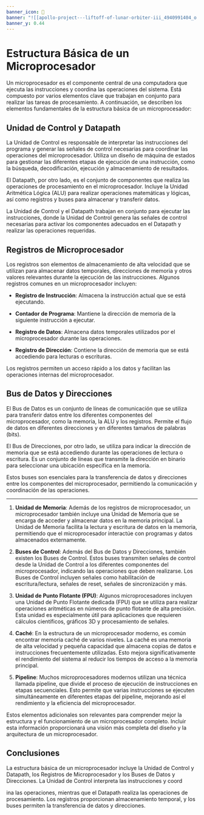 ```yaml
---
banner_icon: 🔬
banner: "![[apollo-project---liftoff-of-lunar-orbiter-iii_4940991404_o.jpg]]"
banner_y: 0.44
---
```


# Estructura Básica de un Microprocesador

Un microprocesador es el componente central de una computadora que ejecuta las instrucciones y coordina las operaciones del sistema. Está compuesto por varios elementos clave que trabajan en conjunto para realizar las tareas de procesamiento. A continuación, se describen los elementos fundamentales de la estructura básica de un microprocesador:

## Unidad de Control y Datapath

La Unidad de Control es responsable de interpretar las instrucciones del programa y generar las señales de control necesarias para coordinar las operaciones del microprocesador. Utiliza un diseño de máquina de estados para gestionar las diferentes etapas de ejecución de una instrucción, como la búsqueda, decodificación, ejecución y almacenamiento de resultados.

El Datapath, por otro lado, es el conjunto de componentes que realiza las operaciones de procesamiento en el microprocesador. Incluye la Unidad Aritmética Lógica (ALU) para realizar operaciones matemáticas y lógicas, así como registros y buses para almacenar y transferir datos.

La Unidad de Control y el Datapath trabajan en conjunto para ejecutar las instrucciones, donde la Unidad de Control genera las señales de control necesarias para activar los componentes adecuados en el Datapath y realizar las operaciones requeridas.

## Registros de Microprocesador

Los registros son elementos de almacenamiento de alta velocidad que se utilizan para almacenar datos temporales, direcciones de memoria y otros valores relevantes durante la ejecución de las instrucciones. Algunos registros comunes en un microprocesador incluyen:

- **Registro de Instrucción**: Almacena la instrucción actual que se está ejecutando.

- **Contador de Programa**: Mantiene la dirección de memoria de la siguiente instrucción a ejecutar.

- **Registro de Datos**: Almacena datos temporales utilizados por el microprocesador durante las operaciones.

- **Registro de Dirección**: Contiene la dirección de memoria que se está accediendo para lecturas o escrituras.

Los registros permiten un acceso rápido a los datos y facilitan las operaciones internas del microprocesador.

## Bus de Datos y Direcciones

El Bus de Datos es un conjunto de líneas de comunicación que se utiliza para transferir datos entre los diferentes componentes del microprocesador, como la memoria, la ALU y los registros. Permite el flujo de datos en diferentes direcciones y en diferentes tamaños de palabras (bits).

El Bus de Direcciones, por otro lado, se utiliza para indicar la dirección de memoria que se está accediendo durante las operaciones de lectura o escritura. Es un conjunto de líneas que transmite la dirección en binario para seleccionar una ubicación específica en la memoria.

Estos buses son esenciales para la transferencia de datos y direcciones entre los componentes del microprocesador, permitiendo la comunicación y coordinación de las operaciones.

---

1. **Unidad de Memoria**: Además de los registros de microprocesador, un microprocesador también incluye una Unidad de Memoria que se encarga de acceder y almacenar datos en la memoria principal. La Unidad de Memoria facilita la lectura y escritura de datos en la memoria, permitiendo que el microprocesador interactúe con programas y datos almacenados externamente.

2. **Buses de Control**: Además del Bus de Datos y Direcciones, también existen los Buses de Control. Estos buses transmiten señales de control desde la Unidad de Control a los diferentes componentes del microprocesador, indicando las operaciones que deben realizarse. Los Buses de Control incluyen señales como habilitación de escritura/lectura, señales de reset, señales de sincronización y más.

3. **Unidad de Punto Flotante (FPU)**: Algunos microprocesadores incluyen una Unidad de Punto Flotante dedicada (FPU) que se utiliza para realizar operaciones aritméticas en números de punto flotante de alta precisión. Esta unidad es especialmente útil para aplicaciones que requieren cálculos científicos, gráficos 3D y procesamiento de señales.

4. **Caché**: En la estructura de un microprocesador moderno, es común encontrar memoria caché de varios niveles. La caché es una memoria de alta velocidad y pequeña capacidad que almacena copias de datos e instrucciones frecuentemente utilizadas. Esto mejora significativamente el rendimiento del sistema al reducir los tiempos de acceso a la memoria principal.

5. **Pipeline**: Muchos microprocesadores modernos utilizan una técnica llamada pipeline, que divide el proceso de ejecución de instrucciones en etapas secuenciales. Esto permite que varias instrucciones se ejecuten simultáneamente en diferentes etapas del pipeline, mejorando así el rendimiento y la eficiencia del microprocesador.

Estos elementos adicionales son relevantes para comprender mejor la estructura y el funcionamiento de un microprocesador completo. Incluir esta información proporcionará una visión más completa del diseño y la arquitectura de un microprocesador.

## Conclusiones

La estructura básica de un microprocesador incluye la Unidad de Control y Datapath, los Registros de Microprocesador y los Buses de Datos y Direcciones. La Unidad de Control interpreta las instrucciones y coord

ina las operaciones, mientras que el Datapath realiza las operaciones de procesamiento. Los registros proporcionan almacenamiento temporal, y los buses permiten la transferencia de datos y direcciones.
